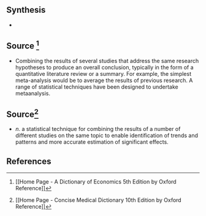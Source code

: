 ## Synthesis
- 
## Source [^1]
- Combining the results of several studies that address the same research hypotheses to produce an overall conclusion, typically in the form of a quantitative literature review or a summary. For example, the simplest meta-analysis would be to average the results of previous research. A range of statistical techniques have been designed to undertake metaanalysis.
## Source[^2]
- $n$. a statistical technique for combining the results of a number of different studies on the same topic to enable identification of trends and patterns and more accurate estimation of significant effects.
## References

[^1]: [[Home Page - A Dictionary of Economics 5th Edition by Oxford Reference]]
[^2]: [[Home Page - Concise Medical Dictionary 10th Edition by Oxford Reference]]